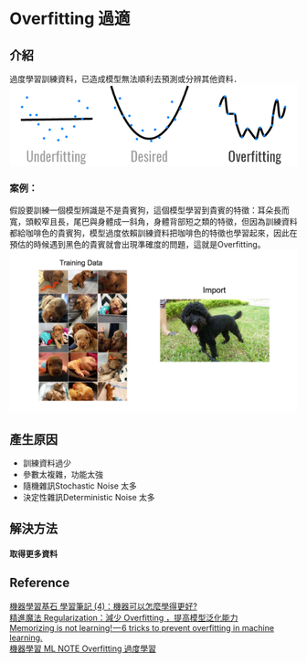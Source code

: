 # Overfitting 過適
## 介紹
過度學習訓練資料，已造成模型無法順利去預測或分辨其他資料．
<br><img src="Overfitting 01.png" width="600">
### 案例：
假設要訓練一個模型辨識是不是貴賓狗，這個模型學習到貴賓的特徵：耳朵長而寬，頭較窄且長，尾巴與身體成一斜角，身體背部短之類的特徵，但因為訓練資料都給咖啡色的貴賓狗，模型過度依賴訓練資料把咖啡色的特徵也學習起來，因此在預估的時候遇到黑色的貴賓就會出現準確度的問題，這就是Overfitting。
<br><img src="Poodle.png" width="600">

## 產生原因
* 訓練資料過少
* 參數太複雜，功能太強
* 隨機雜訊Stochastic Noise 太多
* 決定性雜訊Deterministic Noise 太多

## 解決方法
#### 取得更多資料

####
## Reference
[機器學習基石 學習筆記 (4)：機器可以怎麼學得更好?](https://www.ycc.idv.tw/ml-course-foundations_4.html)
<br>[精進魔法 Regularization：減少 Overfitting ，提高模型泛化能力](https://ithelp.ithome.com.tw/articles/10203371)
<br>[Memorizing is not learning! — 6 tricks to prevent overfitting in machine learning.](https://hackernoon.com/memorizing-is-not-learning-6-tricks-to-prevent-overfitting-in-machine-learning-820b091dc42)
<br>[機器學習 ML NOTE Overfitting 過度學習](https://medium.com/雞雞與兔兔的工程世界/機器學習-ml-note-overfitting-過度學習-6196902481bb)
